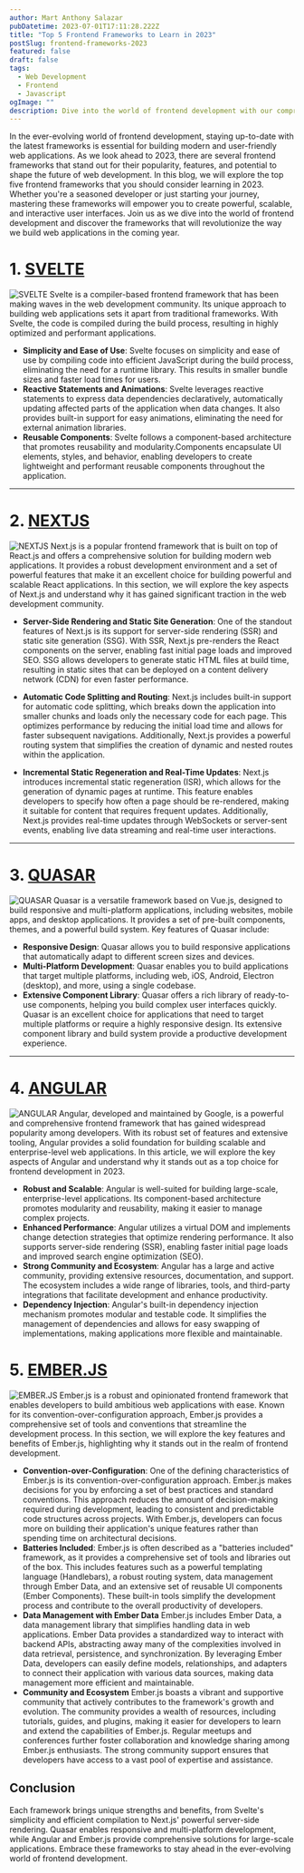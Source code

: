 ```yaml
---
author: Mart Anthony Salazar
pubDatetime: 2023-07-01T17:11:28.222Z
title: "Top 5 Frontend Frameworks to Learn in 2023"
postSlug: frontend-frameworks-2023
featured: false
draft: false
tags:
  - Web Development
  - Frontend
  - Javascript
ogImage: ""
description: Dive into the world of frontend development with our comprehensive guide to the top 5 frontend frameworks that are set to dominate the industry in 2023.
---
```


In the ever-evolving world of frontend development, staying up-to-date with the latest frameworks is essential for building modern and user-friendly web applications. As we look ahead to 2023, there are several frontend frameworks that stand out for their popularity, features, and potential to shape the future of web development. In this blog, we will explore the top five frontend frameworks that you should consider learning in 2023. Whether you're a seasoned developer or just starting your journey, mastering these frameworks will empower you to create powerful, scalable, and interactive user interfaces. Join us as we dive into the world of frontend development and discover the frameworks that will revolutionize the way we build web applications in the coming year.

# 1. [SVELTE](https://svelte.dev/)

![SVELTE](/assets/svelte.png)
Svelte is a compiler-based frontend framework that has been making waves in the web development community. Its unique approach to building web applications sets it apart from traditional frameworks. With Svelte, the code is compiled during the build process, resulting in highly optimized and performant applications.

- **Simplicity and Ease of Use**: Svelte focuses on simplicity and ease of use by compiling code into efficient JavaScript during the build process, eliminating the need for a runtime library. This results in smaller bundle sizes and faster load times for users.
- **Reactive Statements and Animations**: Svelte leverages reactive statements to express data dependencies declaratively, automatically updating affected parts of the application when data changes. It also provides built-in support for easy animations, eliminating the need for external animation libraries.
- **Reusable Components**: Svelte follows a component-based architecture that promotes reusability and modularity.Components encapsulate UI elements, styles, and behavior, enabling developers to create lightweight and performant reusable components throughout the application.

---

# 2. [NEXTJS](https://nextjs.org/)

![NEXTJS](/assets/nextjs3.webp)
Next.js is a popular frontend framework that is built on top of React.js and offers a comprehensive solution for building modern web applications. It provides a robust development environment and a set of powerful features that make it an excellent choice for building powerful and scalable React applications. In this section, we will explore the key aspects of Next.js and understand why it has gained significant traction in the web development community.

- **Server-Side Rendering and Static Site Generation**:
  One of the standout features of Next.js is its support for server-side rendering (SSR) and static site generation (SSG). With SSR, Next.js pre-renders the React components on the server, enabling fast initial page loads and improved SEO. SSG allows developers to generate static HTML files at build time, resulting in static sites that can be deployed on a content delivery network (CDN) for even faster performance.
- **Automatic Code Splitting and Routing**: Next.js includes built-in support for automatic code splitting, which breaks down the application into smaller chunks and loads only the necessary code for each page. This optimizes performance by reducing the initial load time and allows for faster subsequent navigations. Additionally, Next.js provides a powerful routing system that simplifies the creation of dynamic and nested routes within the application.

- **Incremental Static Regeneration and Real-Time Updates**:
  Next.js introduces incremental static regeneration (ISR), which allows for the generation of dynamic pages at runtime. This feature enables developers to specify how often a page should be re-rendered, making it suitable for content that requires frequent updates. Additionally, Next.js provides real-time updates through WebSockets or server-sent events, enabling live data streaming and real-time user interactions.

---

# 3. [QUASAR](https://quasar.dev/)

![QUASAR](/assets/quasar.png)
Quasar is a versatile framework based on Vue.js, designed to build responsive and multi-platform applications, including websites, mobile apps, and desktop applications. It provides a set of pre-built components, themes, and a powerful build system. Key features of Quasar include:

- **Responsive Design**: Quasar allows you to build responsive applications that automatically adapt to different screen sizes and devices.
- **Multi-Platform Development**: Quasar enables you to build applications that target multiple platforms, including web, iOS, Android, Electron (desktop), and more, using a single codebase.
- **Extensive Component Library**: Quasar offers a rich library of ready-to-use components, helping you build complex user interfaces quickly.
  Quasar is an excellent choice for applications that need to target multiple platforms or require a highly responsive design. Its extensive component library and build system provide a productive development experience.

---

# 4. [ANGULAR](https://angular.io/)

![ANGULAR](/assets/angular.png)
Angular, developed and maintained by Google, is a powerful and comprehensive frontend framework that has gained widespread popularity among developers. With its robust set of features and extensive tooling, Angular provides a solid foundation for building scalable and enterprise-level web applications. In this article, we will explore the key aspects of Angular and understand why it stands out as a top choice for frontend development in 2023.

- **Robust and Scalable**: Angular is well-suited for building large-scale, enterprise-level applications. Its component-based architecture promotes modularity and reusability, making it easier to manage complex projects.
- **Enhanced Performance**: Angular utilizes a virtual DOM and implements change detection strategies that optimize rendering performance. It also supports server-side rendering (SSR), enabling faster initial page loads and improved search engine optimization (SEO).
- **Strong Community and Ecosystem**: Angular has a large and active community, providing extensive resources, documentation, and support. The ecosystem includes a wide range of libraries, tools, and third-party integrations that facilitate development and enhance productivity.
- **Dependency Injection**: Angular's built-in dependency injection mechanism promotes modular and testable code. It simplifies the management of dependencies and allows for easy swapping of implementations, making applications more flexible and maintainable.

# 5. [EMBER.JS](https://emberjs.com/)

![EMBER.JS](/assets/ember.png)
Ember.js is a robust and opinionated frontend framework that enables developers to build ambitious web applications with ease. Known for its convention-over-configuration approach, Ember.js provides a comprehensive set of tools and conventions that streamline the development process. In this section, we will explore the key features and benefits of Ember.js, highlighting why it stands out in the realm of frontend development.

- **Convention-over-Configuration**: One of the defining characteristics of Ember.js is its convention-over-configuration approach. Ember.js makes decisions for you by enforcing a set of best practices and standard conventions. This approach reduces the amount of decision-making required during development, leading to consistent and predictable code structures across projects. With Ember.js, developers can focus more on building their application's unique features rather than spending time on architectural decisions.
- **Batteries Included**:
  Ember.js is often described as a "batteries included" framework, as it provides a comprehensive set of tools and libraries out of the box. This includes features such as a powerful templating language (Handlebars), a robust routing system, data management through Ember Data, and an extensive set of reusable UI components (Ember Components). These built-in tools simplify the development process and contribute to the overall productivity of developers.
- **Data Management with Ember Data**
  Ember.js includes Ember Data, a data management library that simplifies handling data in web applications. Ember Data provides a standardized way to interact with backend APIs, abstracting away many of the complexities involved in data retrieval, persistence, and synchronization. By leveraging Ember Data, developers can easily define models, relationships, and adapters to connect their application with various data sources, making data management more efficient and maintainable.
- **Community and Ecosystem**
  Ember.js boasts a vibrant and supportive community that actively contributes to the framework's growth and evolution. The community provides a wealth of resources, including tutorials, guides, and plugins, making it easier for developers to learn and extend the capabilities of Ember.js. Regular meetups and conferences further foster collaboration and knowledge sharing among Ember.js enthusiasts. The strong community support ensures that developers have access to a vast pool of expertise and assistance.

## Conclusion

Each framework brings unique strengths and benefits, from Svelte's simplicity and efficient compilation to Next.js' powerful server-side rendering. Quasar enables responsive and multi-platform development, while Angular and Ember.js provide comprehensive solutions for large-scale applications. Embrace these frameworks to stay ahead in the ever-evolving world of frontend development.
